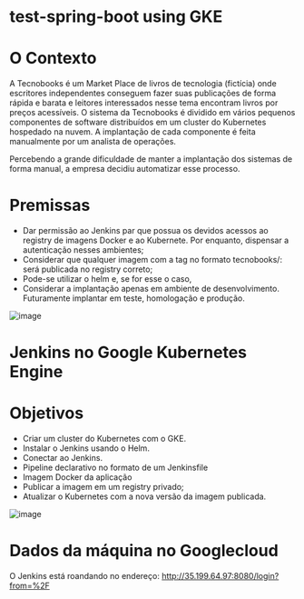# test-spring-boot using GKE

# O Contexto
A Tecnobooks é um Market Place de livros de tecnologia (fictícia) onde escritores independentes
conseguem fazer suas publicações de forma rápida e barata e leitores interessados nesse tema
encontram livros por preços acessíveis.
O sistema da Tecnobooks é dividido em vários pequenos componentes de software distribuídos em
um cluster do Kubernetes hospedado na nuvem. A implantação de cada componente é feita
manualmente por um analista de operações.

Percebendo a grande dificuldade de manter a implantação dos sistemas de forma manual, a empresa
decidiu automatizar esse processo.



# Premissas

  - Dar permissão ao Jenkins par que possua os devidos acessos ao registry de imagens Docker e ao
Kubernete. Por enquanto, dispensar a autenticação nesses ambientes;
  - Considerar que qualquer imagem com a tag no formato tecnobooks/<app-name>:<version>
será publicada no registry correto;
  - Pode-se utilizar o helm e, se for esse o caso, 
  - Considerar a implantação apenas em ambiente de desenvolvimento. Futuramente implantar em teste, homologação e produção.

![image](https://user-images.githubusercontent.com/22057957/111466720-663ead00-8702-11eb-83b3-4ee1481e1a46.png)



# Jenkins no Google Kubernetes Engine

# Objetivos

  - Criar um cluster do Kubernetes com o GKE.
  - Instalar o Jenkins usando o Helm.
  - Conectar ao Jenkins.
  - Pipeline declarativo no formato de um Jenkinsfile
  - Imagem Docker da aplicação
  - Publicar a imagem em um registry privado;
  - Atualizar o Kubernetes com a nova versão da imagem publicada.

![image](https://user-images.githubusercontent.com/22057957/111410051-c871c080-86b6-11eb-9ddf-9bd6fae05c9c.png)

# Dados da máquina no Googlecloud

O Jenkins está roandando no endereço: http://35.199.64.97:8080/login?from=%2F

